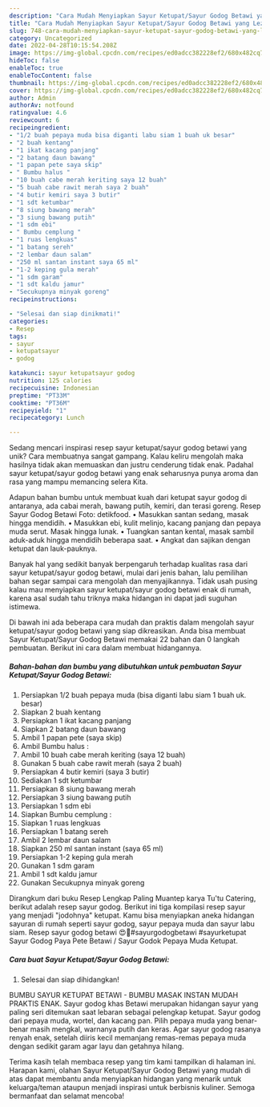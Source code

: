 ```yaml
---
description: "Cara Mudah Menyiapkan Sayur Ketupat/Sayur Godog Betawi yang Lezat Sekali"
title: "Cara Mudah Menyiapkan Sayur Ketupat/Sayur Godog Betawi yang Lezat Sekali"
slug: 748-cara-mudah-menyiapkan-sayur-ketupat-sayur-godog-betawi-yang-lezat-sekali
category: Uncategorized
date: 2022-04-28T10:15:54.208Z
image: https://img-global.cpcdn.com/recipes/ed0adcc382228ef2/680x482cq70/sayur-ketupatsayur-godog-betawi-foto-resep-utama.jpg
hideToc: false
enableToc: true
enableTocContent: false
thumbnail: https://img-global.cpcdn.com/recipes/ed0adcc382228ef2/680x482cq70/sayur-ketupatsayur-godog-betawi-foto-resep-utama.jpg
cover: https://img-global.cpcdn.com/recipes/ed0adcc382228ef2/680x482cq70/sayur-ketupatsayur-godog-betawi-foto-resep-utama.jpg
author: Admin
authorAv: notfound
ratingvalue: 4.6
reviewcount: 6
recipeingredient:
- "1/2 buah pepaya muda bisa diganti labu siam 1 buah uk besar"
- "2 buah kentang"
- "1 ikat kacang panjang"
- "2 batang daun bawang"
- "1 papan pete saya skip"
- " Bumbu halus "
- "10 buah cabe merah keriting saya 12 buah"
- "5 buah cabe rawit merah saya 2 buah"
- "4 butir kemiri saya 3 butir"
- "1 sdt ketumbar"
- "8 siung bawang merah"
- "3 siung bawang putih"
- "1 sdm ebi"
- " Bumbu cemplung "
- "1 ruas lengkuas"
- "1 batang sereh"
- "2 lembar daun salam"
- "250 ml santan instant saya 65 ml"
- "1-2 keping gula merah"
- "1 sdm garam"
- "1 sdt kaldu jamur"
- "Secukupnya minyak goreng"
recipeinstructions:

- "Selesai dan siap dinikmati!"
categories:
- Resep
tags:
- sayur
- ketupatsayur
- godog

katakunci: sayur ketupatsayur godog 
nutrition: 125 calories
recipecuisine: Indonesian
preptime: "PT33M"
cooktime: "PT36M"
recipeyield: "1"
recipecategory: Lunch

---
```





Sedang mencari inspirasi resep sayur ketupat/sayur godog betawi yang unik? Cara membuatnya sangat gampang. Kalau keliru mengolah maka hasilnya tidak akan memuaskan dan justru cenderung tidak enak. Padahal sayur ketupat/sayur godog betawi yang enak seharusnya punya aroma dan rasa yang mampu memancing selera Kita.





Adapun bahan bumbu untuk membuat kuah dari ketupat sayur godog di antaranya, ada cabai merah, bawang putih, kemiri, dan terasi goreng. Resep Sayur Godog Betawi Foto: detikfood. • Masukkan santan sedang, masak hingga mendidih. • Masukkan ebi, kulit melinjo, kacang panjang dan pepaya muda serut. Masak hingga lunak. • Tuangkan santan kental, masak sambil aduk-aduk hingga mendidih beberapa saat. • Angkat dan sajikan dengan ketupat dan lauk-pauknya.

Banyak hal yang sedikit banyak berpengaruh terhadap kualitas rasa dari sayur ketupat/sayur godog betawi, mulai dari jenis bahan, lalu pemilihan bahan segar sampai cara mengolah dan menyajikannya. Tidak usah pusing kalau mau menyiapkan sayur ketupat/sayur godog betawi enak di rumah, karena asal sudah tahu triknya maka hidangan ini dapat jadi suguhan istimewa.






Di bawah ini ada beberapa cara mudah dan praktis dalam mengolah sayur ketupat/sayur godog betawi yang siap dikreasikan. Anda bisa membuat Sayur Ketupat/Sayur Godog Betawi memakai 22 bahan dan 0 langkah pembuatan. Berikut ini cara dalam membuat hidangannya.

<!--inarticleads1-->

##### Bahan-bahan dan bumbu yang dibutuhkan untuk pembuatan Sayur Ketupat/Sayur Godog Betawi:

1. Persiapkan 1/2 buah pepaya muda (bisa diganti labu siam 1 buah uk. besar)
1. Siapkan 2 buah kentang
1. Persiapkan 1 ikat kacang panjang
1. Siapkan 2 batang daun bawang
1. Ambil 1 papan pete (saya skip)
1. Ambil  Bumbu halus :
1. Ambil 10 buah cabe merah keriting (saya 12 buah)
1. Gunakan 5 buah cabe rawit merah (saya 2 buah)
1. Persiapkan 4 butir kemiri (saya 3 butir)
1. Sediakan 1 sdt ketumbar
1. Persiapkan 8 siung bawang merah
1. Persiapkan 3 siung bawang putih
1. Persiapkan 1 sdm ebi
1. Siapkan  Bumbu cemplung :
1. Siapkan 1 ruas lengkuas
1. Persiapkan 1 batang sereh
1. Ambil 2 lembar daun salam
1. Siapkan 250 ml santan instant (saya 65 ml)
1. Persiapkan 1-2 keping gula merah
1. Gunakan 1 sdm garam
1. Ambil 1 sdt kaldu jamur
1. Gunakan Secukupnya minyak goreng


Dirangkum dari buku Resep Lengkap Paling Muantep karya Tu&#39;tu Catering, berikut adalah resep sayur godog. Berikut ini tiga kompilasi resep sayur yang menjadi &#34;jodohnya&#34; ketupat. Kamu bisa menyiapkan aneka hidangan sayuran di rumah seperti sayur godog, sayur pepaya muda dan sayur labu siam. Resep sayur godog betawi 😍🤩#sayurgodogbetawi #sayurketupat Sayur Godog Paya Pete Betawi / Sayur Godok Pepaya Muda Ketupat. 

<!--inarticleads2-->

##### Cara buat Sayur Ketupat/Sayur Godog Betawi:


1. Selesai dan siap dihidangkan!

BUMBU SAYUR KETUPAT BETAWI - BUMBU MASAK INSTAN MUDAH PRAKTIS ENAK. Sayur godog khas Betawi merupakan hidangan sayur yang paling seri ditemukan saat lebaran sebagai pelengkap ketupat. Sayur godog dari pepaya muda, wortel, dan kacang pan. Pilih pepaya muda yang benar-benar masih mengkal, warnanya putih dan keras. Agar sayur godog rasanya renyah enak, setelah diiris kecil memanjang remas-remas pepaya muda dengan sedikit garam agar layu dan getahnya hilang. 

Terima kasih telah membaca resep yang tim kami tampilkan di halaman ini. Harapan kami, olahan Sayur Ketupat/Sayur Godog Betawi yang mudah di atas dapat membantu anda menyiapkan hidangan yang menarik untuk keluarga/teman ataupun menjadi inspirasi untuk berbisnis kuliner. Semoga bermanfaat dan selamat mencoba!
